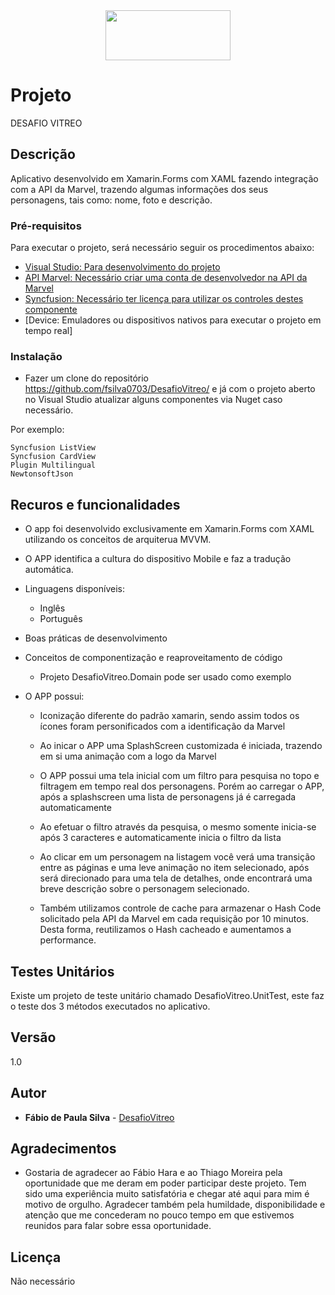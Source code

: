 <center><img src="https://upload.wikimedia.org/wikipedia/commons/thumb/0/04/MarvelLogo.svg/1200px-MarvelLogo.svg.png" width="200" height="80"></center>

# Projeto

DESAFIO VITREO

## Descrição

Aplicativo desenvolvido em Xamarin.Forms com XAML fazendo integração com a API da Marvel, trazendo algumas informações dos seus personagens, tais como: nome, foto e descrição. 

### Pré-requisitos

Para executar o projeto, será necessário seguir os procedimentos abaixo:

- [Visual Studio: Para desenvolvimento do projeto](https://visualstudio.microsoft.com/pt-br/vs/community/)
- [API Marvel: Necessário criar uma conta de desenvolvedor na API da Marvel](https://developer.marvel.com/)
- [Syncfusion: Necessário ter licença para utilizar os controles destes componente](https://www.syncfusion.com/xamarin-ui-controls)
- [Device: Emuladores ou dispositivos nativos para executar o projeto em tempo real] 

### Instalação

- Fazer um clone do repositório https://github.com/fsilva0703/DesafioVitreo/ e já com o projeto aberto no Visual Studio atualizar alguns componentes via Nuget caso necessário.

Por exemplo:

```
Syncfusion ListView
Syncfusion CardView
Plugin Multilingual
NewtonsoftJson
```

## Recuros e funcionalidades

- O app foi desenvolvido exclusivamente em Xamarin.Forms com XAML utilizando os conceitos de arquiterua MVVM.

- O APP identifica a cultura do dispositivo Mobile e faz a tradução automática.

- Linguagens disponíveis:

  - Inglês
  - Português

- Boas práticas de desenvolvimento

- Conceitos de componentização e reaproveitamento de código

  - Projeto DesafioVitreo.Domain pode ser usado como exemplo

- O APP possui:

  - Iconização diferente do padrão xamarin, sendo assim todos os ícones foram personificados com a identificação da Marvel

  - Ao inicar o APP uma SplashScreen customizada é iniciada, trazendo em si uma animação com a logo da Marvel

  - O APP possui uma tela inicial com um filtro para pesquisa no topo e filtragem em tempo real dos personagens. Porém ao carregar o APP, após a splashscreen uma lista de personagens já é carregada automaticamente

  - Ao efetuar o filtro através da pesquisa, o mesmo somente inicia-se após 3 caracteres e automaticamente inicia o filtro da lista

  - Ao clicar em um personagem na listagem você verá uma transição entre as páginas e uma leve animação no item selecionado, após será direcionado para uma tela de detalhes, onde encontrará uma breve descrição sobre o personagem selecionado.
  
  - Também utilizamos controle de cache para armazenar o Hash Code solicitado pela API da Marvel em cada requisição por 10 minutos. Desta forma, reutilizamos o Hash cacheado e aumentamos a performance.

## Testes Unitários

Existe um projeto de teste unitário chamado DesafioVitreo.UnitTest, este faz o teste dos 3 métodos executados no aplicativo.

## Versão

1.0

## Autor

* **Fábio de Paula Silva** - [DesafioVitreo](https://github.com/fsilva0703/DesafioVitreo)

## Agradecimentos

- Gostaria de agradecer ao Fábio Hara e ao Thiago Moreira pela oportunidade que me deram em poder participar deste projeto. Tem sido uma experiência muito satisfatória e chegar até aqui para mim é motivo de orgulho.  Agradecer também pela humildade, disponibilidade e atenção que me concederam no pouco tempo em que estivemos reunidos para falar sobre essa oportunidade. 

## Licença

Não necessário
